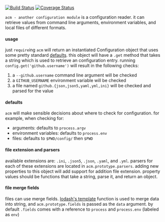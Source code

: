 [![Build Status](https://travis-ci.org/minond/acm.svg?branch=master)](https://travis-ci.org/minond/acm)
[![Coverage Status](https://coveralls.io/repos/minond/acm/badge.png?branch=master)](https://coveralls.io/r/minond/acm?branch=master)

`acm - another configuration module` is a configuration reader. it can retrieve
values from command line arguments, environment variables, and local files of
different formats.

#### usage

just `require`ing `acm` will return an instantiated Configuration object that
uses some pretty standard [defaults](#defaults). this object will have a `.get`
method that takes a string which is used to retrieve an configuration entry.
running `config.get('github.username')` will result in the following checks:

1. a `--github.username` command line argument will be checked
2. a `GITHUB_USERNAME` environment variable will be checked
3. a file named `github.{json,json5,yaml,yml,ini}` will be checked and parsed
for the value

#### defaults

`acm` will make sensible decisions about where to check for configuration. for
example, when checking for:

* arguments: defaults to `process.argv`
* environment variables: defaults to `process.env`
* files: defaults to `$PWD/config/` then `$PWD`

#### file extension and parsers

available extensions are: `.ini`, `.json5`, `.json`, `.yaml`, and `.yml`.
parsers for each of these extensions are located in `acm.prototype.parsers`.
adding new properties to this object will add support for addition file
extension. property values should be functions that take a string, parse it,
and return an object.

#### file merge fields

files can use merge fields. [lodash's
template](http://lodash.com/docs#template) function is used to merge data into
string, and `acm.prototype.fields` is passed as the `data` argument. by default
`.fields` comes with a reference to `process` and `process.env` (labeled as
`env`)
